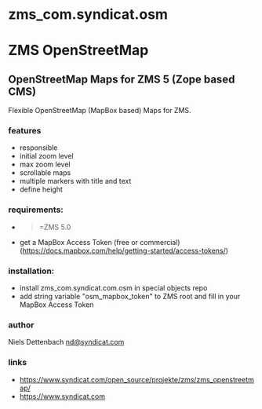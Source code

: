 # zms_com.syndicat.osm

# ZMS OpenStreetMap

## OpenStreetMap Maps for ZMS 5 (Zope based CMS)

Flexible OpenStreetMap (MapBox based) Maps for ZMS.



### features
* responsible
* initial zoom level
* max zoom level
* scrollable maps
* multiple markers with title and text
* define height

### requirements:

* >=ZMS 5.0
* get a MapBox Access Token (free or commercial) (https://docs.mapbox.com/help/getting-started/access-tokens/)

### installation:

* install zms_com.syndicat.com.osm in special objects repo
* add string variable "osm_mapbox_token" to ZMS root and fill in your MapBox Access Token

### author
Niels Dettenbach <nd@syndicat.com>

### links
* https://www.syndicat.com/open_source/projekte/zms/zms_openstreetmap/
* https://www.syndicat.com
